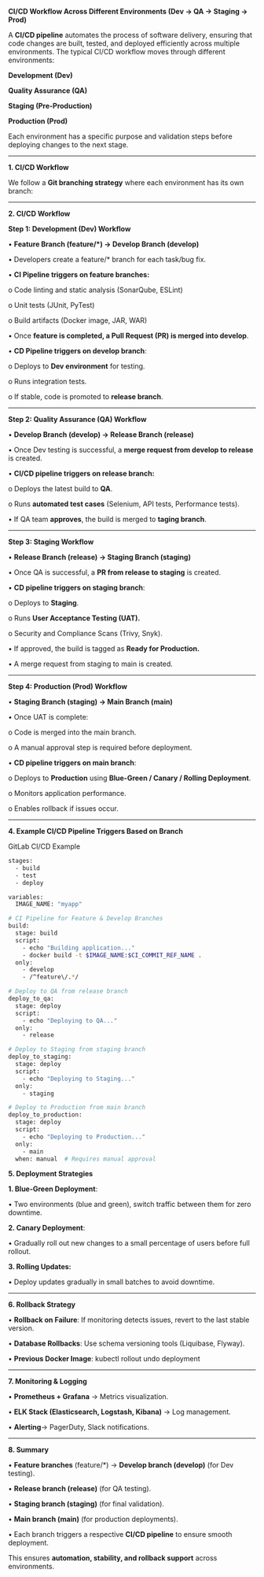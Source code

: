 **CI/CD Workflow Across Different Environments (Dev → QA → Staging → Prod)**

A **CI/CD pipeline** automates the process of software delivery, ensuring that code changes are built, tested, and deployed efficiently across multiple environments. The typical CI/CD workflow moves through different environments:

**Development (Dev)**

**Quality Assurance (QA)**

**Staging (Pre-Production)**

**Production (Prod)**

Each environment has a specific purpose and validation steps before deploying changes to the next stage.

---

**1. CI/CD Workflow**

We follow a **Git branching strategy** where each environment has its own branch:

---

**2. CI/CD Workflow**

**Step 1: Development (Dev) Workflow**

•	**Feature Branch (feature/*) → Develop Branch (develop)**

•	Developers create a feature/* branch for each task/bug fix.

•	**CI Pipeline triggers on feature branches:**

o	Code linting and static analysis (SonarQube, ESLint)

o	Unit tests (JUnit, PyTest)

o	Build artifacts (Docker image, JAR, WAR)

•	Once **feature is completed, a Pull Request (PR) is merged into develop**.

•	**CD Pipeline triggers on develop branch**:

o	Deploys to **Dev environment** for testing.

o	Runs integration tests.

o	If stable, code is promoted to **release branch**.

---

**Step 2: Quality Assurance (QA) Workflow**

•	**Develop Branch (develop) → Release Branch (release)**

•	Once Dev testing is successful, a **merge request from develop to release** is created.

•	**CI/CD pipeline triggers on release branch:**

o	Deploys the latest build to **QA**.

o	Runs **automated test cases** (Selenium, API tests, Performance tests).

•	If QA team **approves**, the build is merged to **taging branch**.

---

**Step 3: Staging Workflow**

•	**Release Branch (release) → Staging Branch (staging)**

•	Once QA is successful, a **PR from release to staging** is created.

•	**CD pipeline triggers on staging branch**:

o	Deploys to **Staging**.

o	Runs **User Acceptance Testing (UAT).**

o	Security and Compliance Scans (Trivy, Snyk).

•	If approved, the build is tagged as **Ready for Production.**

•	A merge request from staging to main is created.

---

**Step 4: Production (Prod) Workflow**

•	**Staging Branch (staging) → Main Branch (main)**

•	Once UAT is complete:

o	Code is merged into the main branch.

o	A manual approval step is required before deployment.

•	**CD pipeline triggers on main branch**:

o	Deploys to **Production** using **Blue-Green / Canary / Rolling Deployment**.

o	Monitors application performance.

o	Enables rollback if issues occur.

---

**4. Example CI/CD Pipeline Triggers Based on Branch**

GitLab CI/CD Example

```bash
stages:
  - build
  - test
  - deploy

variables:
  IMAGE_NAME: "myapp"

# CI Pipeline for Feature & Develop Branches
build:
  stage: build
  script:
    - echo "Building application..."
    - docker build -t $IMAGE_NAME:$CI_COMMIT_REF_NAME .
  only:
    - develop
    - /^feature\/.*/

# Deploy to QA from release branch
deploy_to_qa:
  stage: deploy
  script:
    - echo "Deploying to QA..."
  only:
    - release

# Deploy to Staging from staging branch
deploy_to_staging:
  stage: deploy
  script:
    - echo "Deploying to Staging..."
  only:
    - staging

# Deploy to Production from main branch
deploy_to_production:
  stage: deploy
  script:
    - echo "Deploying to Production..."
  only:
    - main
  when: manual  # Requires manual approval
```

**5. Deployment Strategies**

**1. Blue-Green Deployment**:

   •	Two environments (blue and green), switch traffic between them for zero downtime.

**2. Canary Deployment**:

•	Gradually roll out new changes to a small percentage of users before full rollout.

**3. Rolling Updates:**

•	Deploy updates gradually in small batches to avoid downtime.

---

**6. Rollback Strategy**

•	**Rollback on Failure**: If monitoring detects issues, revert to the last stable version.

•	**Database Rollbacks**: Use schema versioning tools (Liquibase, Flyway).

•	**Previous Docker Image**: kubectl rollout undo deployment <deployment-name>

---

**7. Monitoring & Logging**

•	**Prometheus + Grafana** → Metrics visualization.

•	**ELK Stack (Elasticsearch, Logstash, Kibana)** → Log management.

•	**Alerting**→ PagerDuty, Slack notifications.

---

**8. Summary**

•	**Feature branches** (feature/*) → **Develop branch (develop)** (for Dev testing).

•	**Release branch (release)** (for QA testing).

•	**Staging branch (staging)** (for final validation).

•	**Main branch (main)** (for production deployments).

•	Each branch triggers a respective **CI/CD pipeline** to ensure smooth deployment.

This ensures **automation, stability, and rollback support** across environments.
